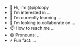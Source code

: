 - 👋 Hi, I’m @piploopy
- 👀 I’m interested in ...
- 🌱 I’m currently learning ...
- 💞️ I’m looking to collaborate on ...
- 📫 How to reach me ...
- 😄 Pronouns: ...
- ⚡ Fun fact: ...

<!---
piploopy/piploopy is a ✨ special ✨ repository because its `README.md` (this file) appears on your GitHub profile.
You can click the Preview link to take a look at your changes.
--->
